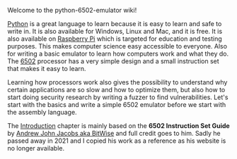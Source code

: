 Welcome to the python-6502-emulator wiki!

[Python](https://www.python.org/) is a great language to learn because it is easy to learn and safe to write in. It is also available for Windows, Linux and Mac, and it is free. It is also available on [Raspberry Pi](https://www.raspberrypi.org/) which is targeted for education and testing purposes. This makes computer science easy accessible to everyone. Also for writing a basic emulator to learn how computers work and what they do. The [6502](https://en.m.wikipedia.org/wiki/6502) processor has a very simple design and a small instruction set that makes it easy to learn.

Learning how processors work also gives the possibility to understand why certain applications are so slow and how to optimize them, but also how to start doing security research by writing a fuzzer to find vulnerabilities. Let's start with the basics and write a simple 6502 emulator before we start with the assembly language.

The [Introduction](#introduction) chapter is mainly based on the **6502 Instruction Set Guide** by [Andrew John Jacobs aka BitWise](https://github.com/andrew-jacobs) and full credit goes to him. Sadly he passed away in 2021 and I copied his work as a reference as his website is no longer available.